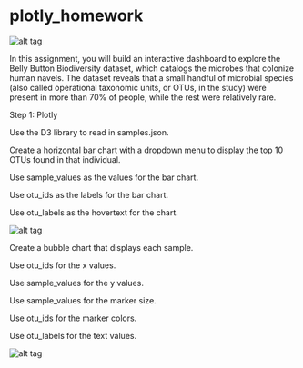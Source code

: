 # plotly_homework
![alt tag](https://user-images.githubusercontent.com/63428077/93094358-d004ce00-f66f-11ea-8044-f96f91e78af1.png)

In this assignment, you will build an interactive dashboard to explore the Belly Button Biodiversity dataset, which catalogs the microbes that colonize human navels.
The dataset reveals that a small handful of microbial species (also called operational taxonomic units, or OTUs, in the study) were present in more than 70% of people, while the rest were relatively rare.

Step 1: Plotly


Use the D3 library to read in samples.json.


Create a horizontal bar chart with a dropdown menu to display the top 10 OTUs found in that individual.



Use sample_values as the values for the bar chart.


Use otu_ids as the labels for the bar chart.


Use otu_labels as the hovertext for the chart.

![alt tag](https://unc.bootcampcontent.com/UNC-Coding-Boot-Camp/unc-peace-data-pt-05-2020-u-c/raw/master/15-Interactive-Visualizations-and-Dashboards/Homework/Images/hw01.png)

Create a bubble chart that displays each sample.



Use otu_ids for the x values.


Use sample_values for the y values.


Use sample_values for the marker size.


Use otu_ids for the marker colors.


Use otu_labels for the text values.

![alt tag](https://unc.bootcampcontent.com/UNC-Coding-Boot-Camp/unc-peace-data-pt-05-2020-u-c/raw/master/15-Interactive-Visualizations-and-Dashboards/Homework/Images/bubble_chart.png)
